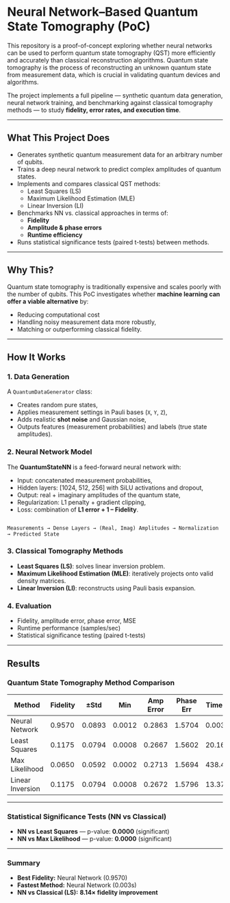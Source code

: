 # Neural Network–Based Quantum State Tomography (PoC)

This repository is a proof-of-concept exploring whether neural networks can be used to perform quantum state tomography (QST) more efficiently and accurately than classical reconstruction algorithms. Quantum state tomography is the process of reconstructing an unknown quantum state from measurement data, which is crucial in validating quantum devices and algorithms.  

The project implements a full pipeline — synthetic quantum data generation, neural network training, and benchmarking against classical tomography methods — to study **fidelity, error rates, and execution time**.

---

## What This Project Does

- Generates synthetic quantum measurement data for an arbitrary number of qubits.
- Trains a deep neural network to predict complex amplitudes of quantum states.
- Implements and compares classical QST methods:
  - Least Squares (LS)
  - Maximum Likelihood Estimation (MLE)
  - Linear Inversion (LI)
- Benchmarks NN vs. classical approaches in terms of:
  - **Fidelity**
  - **Amplitude & phase errors**
  - **Runtime efficiency**
- Runs statistical significance tests (paired t-tests) between methods.

---

## Why This?

Quantum state tomography is traditionally expensive and scales poorly with the number of qubits. This PoC investigates whether **machine learning can offer a viable alternative** by:

- Reducing computational cost
- Handling noisy measurement data more robustly,
- Matching or outperforming classical fidelity.

---

## How It Works

### 1. Data Generation

A `QuantumDataGenerator` class:

- Creates random pure states,
- Applies measurement settings in Pauli bases (`X`, `Y`, `Z`),
- Adds realistic **shot noise** and Gaussian noise,
- Outputs features (measurement probabilities) and labels (true state amplitudes).

### 2. Neural Network Model

The **QuantumStateNN** is a feed-forward neural network with:

- Input: concatenated measurement probabilities,
- Hidden layers: [1024, 512, 256] with SiLU activations and dropout,
- Output: real + imaginary amplitudes of the quantum state,
- Regularization: L1 penalty + gradient clipping,
- Loss: combination of **L1 error + 1 – Fidelity**.

```

Measurements → Dense Layers → (Real, Imag) Amplitudes → Normalization → Predicted State

````

### 3. Classical Tomography Methods

- **Least Squares (LS)**: solves linear inversion problem.
- **Maximum Likelihood Estimation (MLE)**: iteratively projects onto valid density matrices.
- **Linear Inversion (LI)**: reconstructs using Pauli basis expansion.

### 4. Evaluation

- Fidelity, amplitude error, phase error, MSE
- Runtime performance (samples/sec)
- Statistical significance testing (paired t-tests)

---

## Results

### Quantum State Tomography Method Comparison

| Method           | Fidelity | ±Std   | Min    | Amp Error | Phase Err | Time (s) | Samp/s   |
|------------------|----------|--------|--------|-----------|-----------|----------|----------|
| Neural Network   | 0.9570   | 0.0893 | 0.0012 | 0.2863    | 1.5704    | 0.003    | 127770.6 |
| Least Squares    | 0.1175   | 0.0794 | 0.0008 | 0.2667    | 1.5602    | 20.168   | 20.3     |
| Max Likelihood   | 0.0650   | 0.0592 | 0.0002 | 0.2713    | 1.5694    | 438.417  | 0.9      |
| Linear Inversion | 0.1175   | 0.0794 | 0.0008 | 0.2672    | 1.5796    | 13.379   | 30.6     |

---

### Statistical Significance Tests (NN vs Classical)

- **NN vs Least Squares** — p-value: **0.0000** (significant)  
- **NN vs Max Likelihood** — p-value: **0.0000** (significant)  

---

### Summary

- **Best Fidelity:** Neural Network (0.9570)  
- **Fastest Method:** Neural Network (0.003s)  
- **NN vs Classical (LS):** **8.14× fidelity improvement**  
